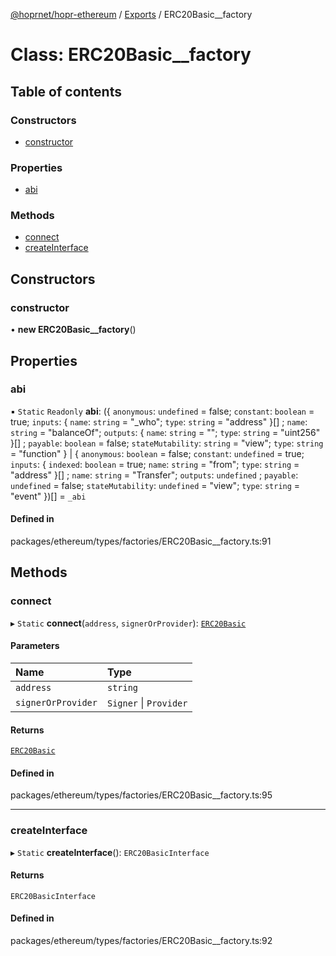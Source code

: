 [@hoprnet/hopr-ethereum](../README.md) / [Exports](../modules.md) / ERC20Basic\_\_factory

# Class: ERC20Basic\_\_factory

## Table of contents

### Constructors

- [constructor](ERC20Basic__factory.md#constructor)

### Properties

- [abi](ERC20Basic__factory.md#abi)

### Methods

- [connect](ERC20Basic__factory.md#connect)
- [createInterface](ERC20Basic__factory.md#createinterface)

## Constructors

### constructor

• **new ERC20Basic__factory**()

## Properties

### abi

▪ `Static` `Readonly` **abi**: ({ `anonymous`: `undefined` = false; `constant`: `boolean` = true; `inputs`: { `name`: `string` = "\_who"; `type`: `string` = "address" }[] ; `name`: `string` = "balanceOf"; `outputs`: { `name`: `string` = ""; `type`: `string` = "uint256" }[] ; `payable`: `boolean` = false; `stateMutability`: `string` = "view"; `type`: `string` = "function" } \| { `anonymous`: `boolean` = false; `constant`: `undefined` = true; `inputs`: { `indexed`: `boolean` = true; `name`: `string` = "from"; `type`: `string` = "address" }[] ; `name`: `string` = "Transfer"; `outputs`: `undefined` ; `payable`: `undefined` = false; `stateMutability`: `undefined` = "view"; `type`: `string` = "event" })[] = `_abi`

#### Defined in

packages/ethereum/types/factories/ERC20Basic__factory.ts:91

## Methods

### connect

▸ `Static` **connect**(`address`, `signerOrProvider`): [`ERC20Basic`](ERC20Basic.md)

#### Parameters

| Name | Type |
| :------ | :------ |
| `address` | `string` |
| `signerOrProvider` | `Signer` \| `Provider` |

#### Returns

[`ERC20Basic`](ERC20Basic.md)

#### Defined in

packages/ethereum/types/factories/ERC20Basic__factory.ts:95

___

### createInterface

▸ `Static` **createInterface**(): `ERC20BasicInterface`

#### Returns

`ERC20BasicInterface`

#### Defined in

packages/ethereum/types/factories/ERC20Basic__factory.ts:92
